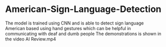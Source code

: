 # American-Sign-Language-Detection

The model is trained using CNN and is able to detect sign
language American based using hand gestures which can be
helpful in communicating with deaf and dumb people
The demonstrations is shown in the video AI Review.mp4
